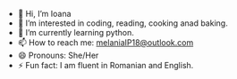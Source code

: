 - 👋 Hi, I’m Ioana
- 👀 I’m interested in coding, reading, cooking anad baking.
- 🌱 I’m currently learning python.
- 📫 How to reach me: melaniaIP18@outlook.com
- 😄 Pronouns: She/Her
- ⚡ Fun fact: I am fluent in Romanian and English.

<!---
IoanaMP24/IoanaMP24 is a ✨ special ✨ repository because its `README.md` (this file) appears on your GitHub profile.
You can click the Preview link to take a look at your changes.
--->
